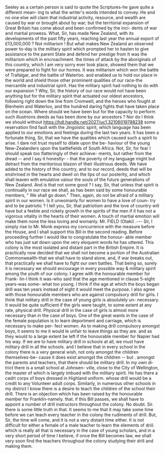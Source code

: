 Seeley as a certain person is said to quote the Scriptures-he gave quite a different mean- ing to what the writer's words intended to convey. He and no one else will claim that industrial activity, resource, and wealth are caused by war or brought about by war; but the territorial expansion of Great Britain has come about and been confirmed by the inci- dents of war and martial prowess. What, Sir, has made New Zealand, with its developments of the past fifty years, reaching last year the annual export of £13,000,000 ? Not militarism ! But what makes New Zealand an observed power to-day is the military spirit which prompted her to hasten to give assistance to the parent State and defend her prestige from It was the militarism which in encroachment. the times of attack by the aboriginals of this country, which I am very sorry ever took place, showed them that we were prepared to fight for our homes. It was militarism which won the battle of Trafalgar, and the battle of Waterloo. and enabled us to hold our place in the world and shield those other prominent qualities of our race-the mercantile and industrial spirit. Has the military spirit had nothing to do with our expansion ? Why, Sir, the history of our race would not have been anything but for the military spirit that actuated our oldest ancestors, following right down the line from Cromwell, and the heroes who fought at Blenheim and Waterloo, and the hundred daring fights that have taken place on the ocean. Where should we have been but for the capacity to perform such illustrions deeds as has been done by our ancestors ? Nor do I think we should without https://hdl.handle.net/2027/uc1.32106019788238 some reservation find fault with the Jingoistic spirit, which language has been applied to our emotions and feelings during the last two years. It has been a fortunate thing, Sir, that we have the qualities which caused such a spirit to arise. I dare not trust myself to dilate upon the be- haviour of the young New-Zealanders upon the battlefields of South Africa. Not, Sir, for fear I should speak too flatteringly of their achieve- ments, but rather from the dread -- and I say it honestly- - that the poverty of my language might but detract from the meritorious blazon of their illustrious deeds. We have added to the history of this country, and to our record, deeds that will be enshrined in the hearts and dwell on the lips of our posterity, and which shall leaven with emulative valour the souls of the future generations of New Zealand. And is that not some good ? I say, Sir, that unless that spirit is continually in our race we shall, as has been said by some honourable members, " We shall go down." Then, again, do not be afraid of a military spirit in our women. Is it unwomanly for women to have a love of coun- try and to be patriotic ? I tell you, Sir, that patriotism and the love of country will have but a feeble and rickety growth in the spirits of the men if it has not a vigorous vitality in the hearts of their women. A touch of martial emotion will make them none the less loving and womanly. Mr. FIELD (Otaki) .--- Sir, I simply rise to Mr. Monk express my concurrence with the measure before the House, and I shall support this Bill in the second reading. Before proceeding further I would like to congratulate the honour- able member who has just sat down upon the very eloquent words he has uttered. This colony is the most isolated and distant part in the British Empire. It is practically now decided that we shall not become a portion of the Australian Commonwealth-that we shall have to stand alone, and, if war breaks out, that practically we shall have to fight our own battles. That being so, surely it is necessary we should encourage in every possible way & military spirit among the youth of our colony. I agree with the honourable member for Frank- lin-I think it was-who said that the age mentioned in clause 5-eight years-was some- what too young. I think if the age at which the boys began drill was ten years instead of eight it would meet the purpose. I also agree with those honourable members who are against compulsory drill for girls. I think that military drill in the case of young girls is absolutely un- necessary. It would be quite sufficient if the girls were taught, to some extent at any rate, physical drill. Physical drill in the case of girls is almost more necessary than in the case of boys. One of the great wants in the case of the female population is to learn deportment and carriage, which is necessary to make per- fect women. As to making drill compulsory amongst boys, it seems to me it would le unfair to leave things as they are. and as they would to a large extent be left if the honourable member for Napier had his way. If we are to have military drill in schools at all, we must have military drill in all the schools. and I believe that in every school in the colony there is a very general wish, not only amongst the children themselves-be- cause it does exist amongst the children -- but . amongst the parents and teachers, that there should be military drill. In my own di- trict there is a small school at Johnsen- ville, close to the City of Wellington, the master of which is largely imbued with the military spirit. He has there a cadrt corps of boys dressed in Highland uniform. whose drill would be a credit to any Volunteer adult corps. Similarly, in numerous other schools in my district I know there is a desire to teach the children of the school their drill. There is an objection which has been raised by the honourable member for Franklin-namely. that. if this Bill passes, we shall have to appoint a number of drill instructors throughout the colony. No doubt. Sir. there is some little truth in that. It seems to me that it may take some time before we can teach every teacher in the colony the rudiments of drill. But, Sir, the time will come, and it is not a very distant time either. It is not difficult for either a female of a male teacher to learn the elements of driil. which is really all that is necessary in the case of young scholars, and in a very short period of time I believe, if once the Bill becomes law, we shall very soon find the teachers throughout the colony studying their drill and making them. 